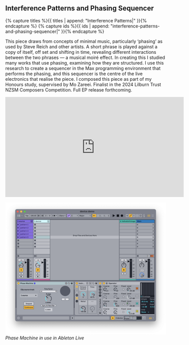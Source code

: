 ## Interference Patterns and Phasing Sequencer

{% capture titles %}{{ titles | append: "Interference Patterns|" }}{% endcapture %}
{% capture ids %}{{ ids | append: "interference-patterns-and-phasing-sequencer|" }}{% endcapture %}

This piece draws from concepts of minimal music, particularly ‘phasing’ as used by Steve Reich and other artists. A short phrase is played against a copy of itself, off set and shifting in time, revealing different interactions between the two phrases — a musical moiré effect. In creating this I studied many works that use phasing, examining how they are structured. I use this research to create a sequencer in the Max programming environment that performs the phasing, and this sequencer is the centre of the live electronics that realise the piece. I composed this piece as part of my Honours study, supervised by Mo Zareei. Finalist in the 2024 Lilburn Trust NZSM Composers Competition. Full EP release forthcoming.

<iframe width="560" height="315" src="https://www.youtube-nocookie.com/embed/_ply0GH3oX4" title="YouTube video player" frameborder="0" allow="accelerometer; autoplay; clipboard-write; encrypted-media; gyroscope; picture-in-picture" allowfullscreen></iframe>

![Phase Machine in use](imgs/phase-machine-in-use.png)
*Phase Machine in use in Ableton Live*